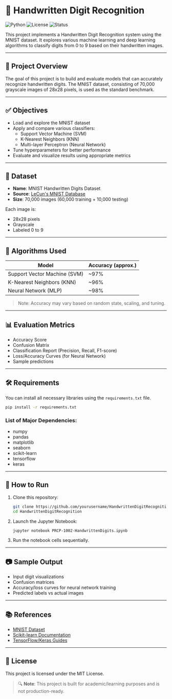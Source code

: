 # 🧠 Handwritten Digit Recognition

![Python](https://img.shields.io/badge/python-3.7%2B-blue.svg)
![License](https://img.shields.io/badge/license-MIT-green.svg)
![Status](https://img.shields.io/badge/status-Completed-brightgreen)

This project implements a Handwritten Digit Recognition system using the MNIST dataset. It explores various machine learning and deep learning algorithms to classify digits from 0 to 9 based on their handwritten images.

---

## 📌 Project Overview

The goal of this project is to build and evaluate models that can accurately recognize handwritten digits. The MNIST dataset, consisting of 70,000 grayscale images of 28x28 pixels, is used as the standard benchmark.

---

## ✅ Objectives

- Load and explore the MNIST dataset
- Apply and compare various classifiers:
  - Support Vector Machine (SVM)
  - K-Nearest Neighbors (KNN)
  - Multi-layer Perceptron (Neural Network)
- Tune hyperparameters for better performance
- Evaluate and visualize results using appropriate metrics

---

## 📁 Dataset

- **Name**: MNIST Handwritten Digits Dataset  
- **Source**: [LeCun's MNIST Database](http://yann.lecun.com/exdb/mnist/)
- **Size**: 70,000 images (60,000 training + 10,000 testing)

Each image is:
- 28x28 pixels
- Grayscale
- Labeled 0 to 9

---

## 🧪 Algorithms Used

| Model            | Accuracy (approx.) |
|------------------|---------------------|
| Support Vector Machine (SVM) | ~97%         |
| K-Nearest Neighbors (KNN)    | ~96%         |
| Neural Network (MLP)         | ~98%         |

> Note: Accuracy may vary based on random state, scaling, and tuning.

---

## 📊 Evaluation Metrics

- Accuracy Score
- Confusion Matrix
- Classification Report (Precision, Recall, F1-score)
- Loss/Accuracy Curves (for Neural Network)
- Sample predictions

---

## 🛠️ Requirements

You can install all necessary libraries using the `requirements.txt` file.

```bash
pip install -r requirements.txt
```

### List of Major Dependencies:

- numpy  
- pandas  
- matplotlib  
- seaborn  
- scikit-learn  
- tensorflow  
- keras  

---

## 🚀 How to Run

1. Clone this repository:
   ```bash
   git clone https://github.com/yourusername/HandwrittenDigitRecognition.git
   cd HandwrittenDigitRecognition
   ```

2. Launch the Jupyter Notebook:
   ```bash
   jupyter notebook PRCP-1002-HandwrittenDigits.ipynb
   ```

3. Run the notebook cells sequentially.

---

## 📷 Sample Output

- Input digit visualizations
- Confusion matrices
- Accuracy/loss curves for neural network training
- Predicted labels vs actual images

---

## 📚 References

- [MNIST Dataset](http://yann.lecun.com/exdb/mnist/)
- [Scikit-learn Documentation](https://scikit-learn.org/)
- [TensorFlow/Keras Guides](https://www.tensorflow.org/learn)

---

## 📄 License

This project is licensed under the MIT License.

> 🔍 **Note**: This project is built for academic/learning purposes and is not production-ready.
